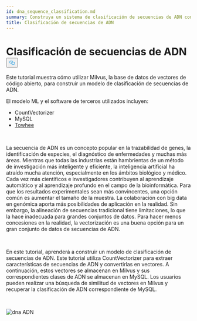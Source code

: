 ```yaml
---
id: dna_sequence_classification.md
summary: Construya un sistema de clasificación de secuencias de ADN con Milvus.
title: Clasificación de secuencias de ADN
---
```

<h1 id="DNA-Sequence-Classification" class="common-anchor-header">Clasificación de secuencias de ADN<button data-href="#DNA-Sequence-Classification" class="anchor-icon" translate="no">
      <svg translate="no"
        aria-hidden="true"
        focusable="false"
        height="20"
        version="1.1"
        viewBox="0 0 16 16"
        width="16"
      >
        <path
          fill="#0092E4"
          fill-rule="evenodd"
          d="M4 9h1v1H4c-1.5 0-3-1.69-3-3.5S2.55 3 4 3h4c1.45 0 3 1.69 3 3.5 0 1.41-.91 2.72-2 3.25V8.59c.58-.45 1-1.27 1-2.09C10 5.22 8.98 4 8 4H4c-.98 0-2 1.22-2 2.5S3 9 4 9zm9-3h-1v1h1c1 0 2 1.22 2 2.5S13.98 12 13 12H9c-.98 0-2-1.22-2-2.5 0-.83.42-1.64 1-2.09V6.25c-1.09.53-2 1.84-2 3.25C6 11.31 7.55 13 9 13h4c1.45 0 3-1.69 3-3.5S14.5 6 13 6z"
        ></path>
      </svg>
    </button></h1><p>Este tutorial muestra cómo utilizar Milvus, la base de datos de vectores de código abierto, para construir un modelo de clasificación de secuencias de ADN.</p>
<p>El modelo ML y el software de terceros utilizados incluyen:</p>
<ul>
<li>CountVectorizer</li>
<li>MySQL</li>
<li><a href="https://towhee.io/">Towhee</a></li>
</ul>
<p><br/></p>
<p>La secuencia de ADN es un concepto popular en la trazabilidad de genes, la identificación de especies, el diagnóstico de enfermedades y muchas más áreas. Mientras que todas las industrias están hambrientas de un método de investigación más inteligente y eficiente, la inteligencia artificial ha atraído mucha atención, especialmente en los ámbitos biológico y médico. Cada vez más científicos e investigadores contribuyen al aprendizaje automático y al aprendizaje profundo en el campo de la bioinformática. Para que los resultados experimentales sean más convincentes, una opción común es aumentar el tamaño de la muestra. La colaboración con big data en genómica aporta más posibilidades de aplicación en la realidad. Sin embargo, la alineación de secuencias tradicional tiene limitaciones, lo que la hace inadecuada para grandes conjuntos de datos. Para hacer menos concesiones en la realidad, la vectorización es una buena opción para un gran conjunto de datos de secuencias de ADN.</p>
<p><br/></p>
<p>En este tutorial, aprenderá a construir un modelo de clasificación de secuencias de ADN. Este tutorial utiliza CountVectorizer para extraer características de secuencias de ADN y convertirlas en vectores. A continuación, estos vectores se almacenan en Milvus y sus correspondientes clases de ADN se almacenan en MySQL. Los usuarios pueden realizar una búsqueda de similitud de vectores en Milvus y recuperar la clasificación de ADN correspondiente de MySQL.</p>
<p><br/></p>
<p>
  
   <span class="img-wrapper"> <img translate="no" src="/docs/v2.5.x/assets/dna.png" alt="dna" class="doc-image" id="dna" />
   </span> <span class="img-wrapper"> <span>ADN</span> </span></p>
